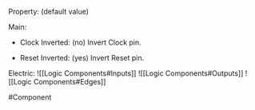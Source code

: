 Property: (default value)

Main:
- Clock Inverted: (no)
   Invert Clock pin.

- Reset Inverted: (yes)
   Invert Reset pin.


Electric:
![[Logic Components#Inputs]]
![[Logic Components#Outputs]]
![[Logic Components#Edges]]


#Component 